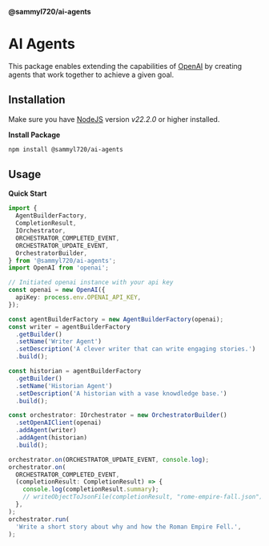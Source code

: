 **@sammyl720/ai-agents**

# AI Agents

This package enables extending the capabilities of [OpenAI](https://github.com/openai/openai-node) by creating agents that work together to achieve a given goal.

## Installation

Make sure you have [NodeJS](https://nodejs.org/en) version _v22.2.0_ or higher installed.

**Install Package**

```bash
npm install @sammyl720/ai-agents
```

## Usage

**Quick Start**

```typescript
import {
  AgentBuilderFactory,
  CompletionResult,
  IOrchestrator,
  ORCHESTRATOR_COMPLETED_EVENT,
  ORCHESTRATOR_UPDATE_EVENT,
  OrchestratorBuilder,
} from '@sammyl720/ai-agents';
import OpenAI from 'openai';

// Initiated openai instance with your api key
const openai = new OpenAI({
  apiKey: process.env.OPENAI_API_KEY,
});

const agentBuilderFactory = new AgentBuilderFactory(openai);
const writer = agentBuilderFactory
  .getBuilder()
  .setName('Writer Agent')
  .setDescription('A clever writer that can write engaging stories.')
  .build();

const historian = agentBuilderFactory
  .getBuilder()
  .setName('Historian Agent')
  .setDescription('A historian with a vase knowdledge base.')
  .build();

const orchestrator: IOrchestrator = new OrchestratorBuilder()
  .setOpenAIClient(openai)
  .addAgent(writer)
  .addAgent(historian)
  .build();

orchestrator.on(ORCHESTRATOR_UPDATE_EVENT, console.log);
orchestrator.on(
  ORCHESTRATOR_COMPLETED_EVENT,
  (completionResult: CompletionResult) => {
    console.log(completionResult.summary);
    // writeObjectToJsonFile(completionResult, "rome-empire-fall.json");
  },
);
orchestrator.run(
  'Write a short story about why and how the Roman Empire Fell.',
);

```
